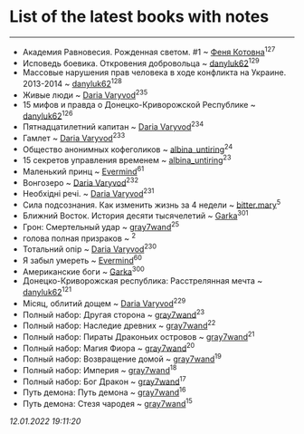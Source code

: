 # List of the latest books with notes
---

* Академия Равновесия. Рожденная светом. #1 ~ [Феня Котовна](users/109/109746193906459706720-google)<sup>127</sup>
* Исповедь боевика. Откровения добровольца ~ [danyluk62](users/374/374149854-vkontakte)<sup>129</sup>
* Массовые нарушения прав человека в ходе конфликта на Украине. 2013-2014 ~ [danyluk62](users/374/374149854-vkontakte)<sup>128</sup>
* Живые люди ~ [Daria Varyvod](users/829/829893410524253-facebook)<sup>235</sup>
* 15 мифов и правда о Донецко-Криворожской Республике ~ [danyluk62](users/374/374149854-vkontakte)<sup>126</sup>
* Пятнадцатилетний капитан ~ [Daria Varyvod](users/829/829893410524253-facebook)<sup>234</sup>
* Гамлет ~ [Daria Varyvod](users/829/829893410524253-facebook)<sup>233</sup>
* Общество анонимных кофеголиков ~ [albina_untiring](users/257/2579695-vkontakte)<sup>24</sup>
* 15 секретов управления временем ~ [albina_untiring](users/257/2579695-vkontakte)<sup>23</sup>
* Маленький принц ~ [Evermind](users/302/302928912-vkontakte)<sup>61</sup>
* Вонгозеро ~ [Daria Varyvod](users/829/829893410524253-facebook)<sup>232</sup>
* Необхідні речі. ~ [Daria Varyvod](users/829/829893410524253-facebook)<sup>231</sup>
* Сила подсознания. Как изменить жизнь за 4 недели ~ [bitter.mary](users/108/108890810412612634449-google)<sup>5</sup>
* Ближний Восток. История десяти тысячелетий ~ [Garka](users/115/115753719718250012620-google)<sup>301</sup>
* Грон: Смертельный удар ~ [gray7wand](users/110/110080946273609412257-google)<sup>25</sup>
* голова полная призраков ~ [](users/101/101368518035734751027-google)<sup>2</sup>
* Тотальний опір ~ [Daria Varyvod](users/829/829893410524253-facebook)<sup>230</sup>
* Я забыл умереть ~ [Evermind](users/302/302928912-vkontakte)<sup>60</sup>
* Американские боги ~ [Garka](users/115/115753719718250012620-google)<sup>300</sup>
* Донецко-Криворожская республика: Расстрелянная мечта ~ [danyluk62](users/374/374149854-vkontakte)<sup>121</sup>
* Місяц, облитий дощем ~ [Daria Varyvod](users/829/829893410524253-facebook)<sup>229</sup>
* Полный набор: Другая сторона ~ [gray7wand](users/110/110080946273609412257-google)<sup>23</sup>
* Полный набор: Наследие древних ~ [gray7wand](users/110/110080946273609412257-google)<sup>22</sup>
* Полный набор: Пираты Драконьих островов ~ [gray7wand](users/110/110080946273609412257-google)<sup>21</sup>
* Полный набор: Магия Фиора ~ [gray7wand](users/110/110080946273609412257-google)<sup>20</sup>
* Полный набор: Возвращение домой ~ [gray7wand](users/110/110080946273609412257-google)<sup>19</sup>
* Полный набор: Империя ~ [gray7wand](users/110/110080946273609412257-google)<sup>18</sup>
* Полный набор: Бог Дракон ~ [gray7wand](users/110/110080946273609412257-google)<sup>17</sup>
* Путь демона: Путь демона ~ [gray7wand](users/110/110080946273609412257-google)<sup>16</sup>
* Путь демона: Стезя чародея ~ [gray7wand](users/110/110080946273609412257-google)<sup>15</sup>


_12.01.2022 19:11:20_

